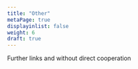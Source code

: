 ```yaml
---
title: "Other"
metaPage: true
displayinlist: false
weight: 6
draft: true
---
```


Further links and without direct cooperation
